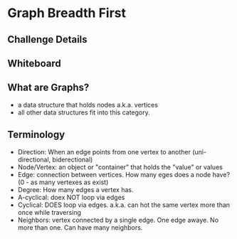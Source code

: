 # Graph Breadth First

## Challenge Details

## Whiteboard

## What are Graphs?

- a data structure that holds nodes a.k.a. vertices
- all other data structures fit into this category.


## Terminology
- Direction: When an edge points from one vertex to another (uni-directional, biderectional)
- Node/Vertex: an object or "container" that holds the "value" or values
- Edge: connection between vertices. How many eges does a node have? (0 - as many vertexes as exist)
- Degree: How many edges a vertex has.
- A-cyclical: doex NOT loop via edges
- Cyclical: DOES loop via edges. a.k.a. can hot the same vertex more than once while traversing
- Neighbors: vertex connected by a single edge. One edge awaye. No more than one. Can have many neighbors.
